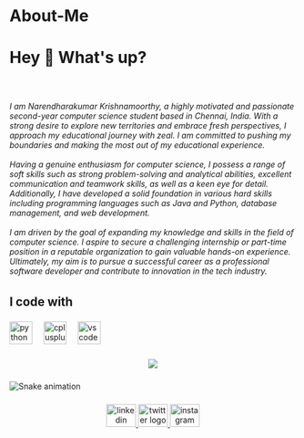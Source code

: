 # About-Me
<h1 align="left">Hey 👋 What's up?</h1>

###

<br clear="both">

<h6 align="left">I am Narendharakumar Krishnamoorthy, a highly motivated and passionate second-year computer science student based in Chennai, India. With a strong desire to explore new territories and embrace fresh perspectives, I approach my educational journey with zeal. I am committed to pushing my boundaries and making the most out of my educational experience.<br><br>Having a genuine enthusiasm for computer science, I possess a range of soft skills such as strong problem-solving and analytical abilities, excellent communication and teamwork skills, as well as a keen eye for detail. Additionally, I have developed a solid foundation in various hard skills including programming languages such as Java and Python, database management, and web development.<br><br>I am driven by the goal of expanding my knowledge and skills in the field of computer science. I aspire to secure a challenging internship or part-time position in a reputable organization to gain valuable hands-on experience. Ultimately, my aim is to pursue a successful career as a professional software developer and contribute to innovation in the tech industry.</h6>


###

<h2 align="left">I code with</h2>

###

<div align="left">
  <img src="https://cdn.jsdelivr.net/gh/devicons/devicon/icons/python/python-original.svg" height="40" alt="python logo"  />
  <img width="12" />
  <img src="https://cdn.jsdelivr.net/gh/devicons/devicon/icons/cplusplus/cplusplus-original.svg" height="40" alt="cplusplus logo"  />
  <img width="12" />
  <img src="https://cdn.jsdelivr.net/gh/devicons/devicon/icons/vscode/vscode-original.svg" height="40" alt="vscode logo"  />
</div>

###

<div align="left">
</div>

###

<div align="center">
  <img src="https://profile-counter.glitch.me/brixmaxis/count.svg?"  />
</div>

###

<img src="https://raw.githubusercontent.com/brixmaxis/brixmaxis/output/snake.svg" alt="Snake animation" />

###

<div align="center">
  <a href="https://www.linkedin.com/in/narendharakumar-krishnamoorthy-0ab873225/" target="_blank">
    <img src="https://raw.githubusercontent.com/maurodesouza/profile-readme-generator/master/src/assets/icons/social/linkedin/default.svg" width="52" height="40" alt="linkedin logo"  />
  </a>
  <a href="https://twitter.com/naren_d_k" target="_blank">
    <img src="https://raw.githubusercontent.com/maurodesouza/profile-readme-generator/master/src/assets/icons/social/twitter/default.svg" width="52" height="40" alt="twitter logo"  />
  </a>
  <a href="https://instagram.com/naren.u_29/" target="_blank">
    <img src="https://raw.githubusercontent.com/maurodesouza/profile-readme-generator/master/src/assets/icons/social/instagram/default.svg" width="52" height="40" alt="instagram logo"  />
  </a>
</div>

###
